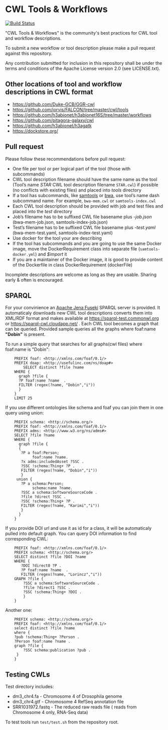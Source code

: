 # CWL Tools & Workflows


[![Build Status](https://travis-ci.org/common-workflow-language/workflows.svg?branch=master)](https://travis-ci.org/common-workflow-language/workflows)


"CWL Tools & Workflows" is the community's best practices for CWL tool and
workflow descriptions. 

To submit a new workflow or tool description please make a pull request against
this repository.

Any contribution submitted for inclusion in this repository shall be under the
terms and conditions of the Apache License version 2.0 (see LICENSE.txt).

## Other locations of tool and workflow descriptions in CWL format

* https://github.com/Duke-GCB/GGR-cwl
* https://github.com/jorvis/FALCON/tree/master/cwl/tools
* https://github.com/h3abionet/h3abionet16S/tree/master/workflows
* https://github.com/pitagora-galaxy/cwl
* https://github.com/h3abionet/h3agatk
* https://dockstore.org/

## Pull request

Please follow these recommendations before pull request:

* One file per tool or per logical part of the tool (those with subcommands)
* CWL tool description filename should have the same name as the tool (Tool’s
  name *STAR* CWL tool description filename ```STAR.cwl```) if possible (no
  conflicts with existing files) and placed into *tools* directory
* If a tool has subcommands, like
  [samtools](http://www.htslib.org/doc/samtools.html) or
  [bwa](https://github.com/lh3/bwa/blob/master/README.md), use tool’s name dash
  subcommand name. For example, ```bwa-mem.cwl``` or ```samtools-index.cwl```
* Each CWL tool description should be provided with job and test files and
  placed into the *test* directory
 * Job’s filename has to be suffixed CWL file basename plus *-job.json*
   (bwa-mem-job.json, samtools-index-job.json)
 * Test’s filename has to be suffixed CWL file basename plus *-test.yaml*
   (bwa-mem-test.yaml, samtools-index-test.yaml)
* Use docker for the tool your are describing
 * If the tool has subcommands and you are going to use the same Docker image,
   move the DockerRequirement class into separate file
   (```samtools-docker.yml```) and *$import* it
 * If you are a maintainer of the Docker image, it is good to provide content
   of the Dockerfile in class DockerRequirement (dockerFile)

Incomplete descriptions are welcome as long as they are usable. Sharing early &
often is encouraged.

## SPARQL

For your convinience an
[Apache Jena Fuseki](https://jena.apache.org/documentation/fuseki2/) SPARQL
server is provided. It automaticaly downloads new CWL tool descriptions
converts them into XML/RDF format and makes available at
https://sparql-test.commonwl.org or https://sparql-cwl.cloudapp.net/ . Each CWL
tool becomes a graph that can be queried. 
Provided sample queries all the graphs where foaf:name **"Dobin"** is present. 

To run a simple query that searches for all graphs(cwl files) where foaf:name is "Dobin":
```SPARQL
    PREFIX foaf: <http://xmlns.com/foaf/0.1/>
    PREFIX doap: <http://usefulinc.com/ns/doap#>
        SELECT distinct ?file ?name
    WHERE {
      graph ?file {
      ?P foaf:name ?name  .
      FILTER (regex(?name, "Dobin","i"))
      }
    }
    LIMIT 25
```

If you use different ontologies like schema and foaf you can join them in one query using union: 
```SPARQL
    PREFIX schema: <http://schema.org/>
    PREFIX foaf: <http://xmlns.com/foaf/0.1/>
    PREFIX adms: <http://www.w3.org/ns/adms#>    
    SELECT ?file ?name 
    WHERE {
      graph ?file {
      {
       ?P a foaf:Person;
            foaf:name ?name.
       ?x adms:includedAsset ?SSC .
       ?SSC !schema:Thing+ ?P .
       FILTER (regex(?name, "Dobin","i"))
       }
     union {
       ?P a schema:Person;
            schema:name ?name.
       ?SSC a schema:SoftwareSourceCode .
       ?file ?direct ?SSC .
       ?SSC !schema:Thing+ ?P .
       FILTER (regex(?name, "Karimi","i"))
       }
      }
    }
```

If you provide DOI url and use it as id for a class, it will be automaticaly pulled into default graph. You can query DOI information to find corresponding CWL:
```SPARQL
    PREFIX foaf: <http://xmlns.com/foaf/0.1/>
	PREFIX schema: <http://schema.org/>
    SELECT distinct ?file ?DOI ?name
    WHERE {
       ?DOI ?direct0 ?P .
       ?P foaf:name ?name  .    
       FILTER (regex(?name, "Lorincz","i"))
    GRAPH ?file {
        ?SSC a schema:SoftwareSourceCode .
        ?file ?direct1 ?SSC .
        ?SSC !schema:Thing+ ?DOI .
        } 
    }
```

Another one:
```SPARQL
    PREFIX schema: <http://schema.org/>
    PREFIX foaf: <http://xmlns.com/foaf/0.1/>
    select distinct ?file ?name
    where {
    ?pub !schema:Thing+ ?Person .
    ?Person foaf:name ?name .
    graph ?file {
        ?SSC schema:publication ?pub .
     } 
    }
```


## Testing CWLs

Test directory includes:
* dm3_chr4.fa - Chromosome 4 of Drosophila genome
* dm3_chr4.gtf - Chromosome 4 RefSeq annotation file
* SRR1031972.fastq - The reduced raw reads file ( reads from Chromosome 4 only, RNA-Seq data)

To test tools run ```test/test.sh``` from the repository root.

